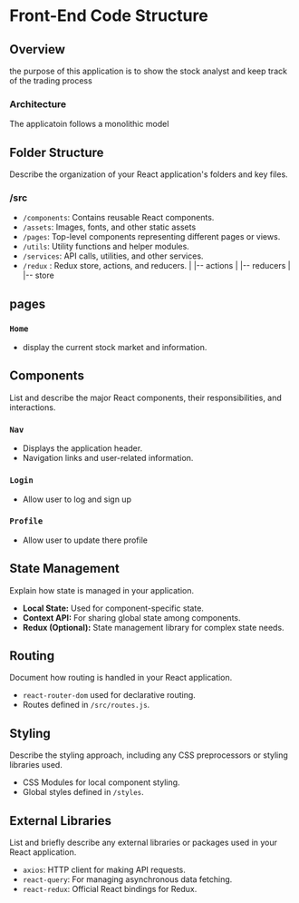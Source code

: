 # Front-End Code Structure

## Overview

the purpose of this application is to show the stock analyst and keep track of the trading process
### Architecture

The applicatoin follows a monolithic model

## Folder Structure

Describe the organization of your React application's folders and key files.

### /src

- `/components`: Contains reusable React components.
- `/assets`: Images, fonts, and other static assets
- `/pages`: Top-level components representing different pages or views.
- `/utils`: Utility functions and helper modules.
- `/services`: API calls, utilities, and other services.
- `/redux` : Redux store, actions, and reducers.
|   |-- actions
|   |-- reducers
|   |-- store

## pages

### `Home`

- display the current stock market and information.

## Components

List and describe the major React components, their responsibilities, and interactions.

### `Nav`

- Displays the application header.
- Navigation links and user-related information.

### `Login`

- Allow user to log and sign up

### `Profile`

- Allow user to update there profile

## State Management

Explain how state is managed in your application.

- **Local State:** Used for component-specific state.
- **Context API:** For sharing global state among components.
- **Redux (Optional):** State management library for complex state needs.

## Routing

Document how routing is handled in your React application.

- `react-router-dom` used for declarative routing.
- Routes defined in `/src/routes.js`.

## Styling

Describe the styling approach, including any CSS preprocessors or styling libraries used.

- CSS Modules for local component styling.
- Global styles defined in `/styles`.

## External Libraries

List and briefly describe any external libraries or packages used in your React application.

- `axios`: HTTP client for making API requests.
- `react-query`: For managing asynchronous data fetching.
- `react-redux`: Official React bindings for Redux.

